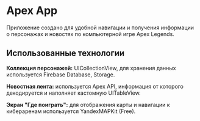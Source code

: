 # Apex App

Приложение создано для удобной навигации и получения информации о персонажах и новостях по компьютерной игре Apex Legends.




## Использованные технологии

**Коллекция персонажей:** UICollectionView, для хранения данных используется Firebase Database, Storage.

**Новостная лента:** используется Apex API, информация от которого декодируется и наполняет кастомную UITableView.

**Экран "Где поиграть":** для отображения карты и навигации к кибераренам используется YandexMAPKit (Free).
